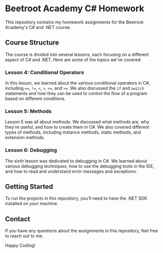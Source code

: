 # Beetroot Academy C# Homework

This repository contains my homework assignments for the Beetroot Academy's C# and .NET course.

## Course Structure

The course is divided into several lessons, each focusing on a different aspect of C# and .NET. Here are some of the topics we've covered:

### Lesson 4: Conditional Operators

In this lesson, we learned about the various conditional operators in C#, including `==`, `!=`, `<`, `>`, `<=`, and `>=`. We also discussed the `if` and `switch` statements and how they can be used to control the flow of a program based on different conditions.

### Lesson 5: Methods

Lesson 5 was all about methods. We discussed what methods are, why they're useful, and how to create them in C#. We also covered different types of methods, including instance methods, static methods, and extension methods.

### Lesson 6: Debugging

The sixth lesson was dedicated to debugging in C#. We learned about various debugging techniques, how to use the debugging tools in the IDE, and how to read and understand error messages and exceptions.

## Getting Started

To run the projects in this repository, you'll need to have the .NET SDK installed on your machine.

## Contact

If you have any questions about the assignments in this repository, feel free to reach out to me.

Happy Coding!
